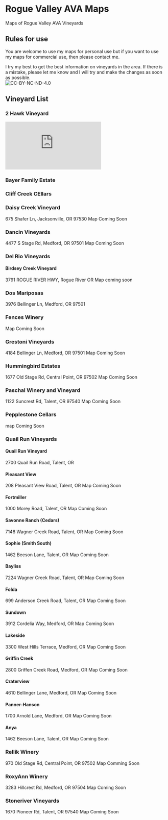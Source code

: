 # Rogue Valley AVA Maps
Maps of Rogue Valley AVA Vineyards  
## Rules for use  
You are welcome to use my maps for personal use but if you want to use my maps for commercial use, then please contact me.   

I try my best to get the best information on vineyards in the area. If there is a mistake, please let me know and I will try and make the changes as soon as possible.    
![CC-BY-NC-ND-4.0](https://i.creativecommons.org/l/by-nc-nd/4.0/88x31.png "CC-BY-NC-ND-4.0")

## Vineyard List
### 2 Hawk Vineyard   
![Aerial Map](https://github.com/bradysmith66/RogueValleyAVAMaps/blob/main/TwoHalkAerialMap2021.pdf)

### Bayer Family Estate

### Cliff Creek CEllars

### Daisy Creek Vineyard
675 Shafer Ln, Jacksonville, OR 97530
Map Coming Soon

### Dancin Vineyards
4477 S Stage Rd, Medford, OR 97501
Map Coming Soon


### Del Rio Vineyards

#### Birdsey Creek Vineyard
3791 ROGUE RIVER HWY, Rogue River OR
Map coming soon

### Dos Mariposas
3976 Bellinger Ln, Medford, OR 97501

### Fences Winery
Map Coming Soon

### Grestoni Vineyards
4184 Bellinger Ln, Medford, OR 97501
Map Coming Soon

### Hummingbird Estates
1677 Old Stage Rd, Central Point, OR 97502
Map Coming Soon

### Paschal Winery and Vineyard
1122 Suncrest Rd, Talent, OR 97540
Map Coming Soon

### Pepplestone Cellars
map Coming Soon


### Quail Run Vineyards

#### Quail Run Vineyard
2700 Quail Run Road, Talent, OR

#### Pleasant View
208 Pleasant View Road, Talent, OR
Map Coming Soon

#### Fortmiller
1000 Morey Road, Talent, OR
Map Coming Soon

#### Savonne Ranch (Cedars)
7148 Wagner Creek Road, Talent, OR
Map Coming Soon

#### Sophie (Smith South)
1462 Beeson Lane, Talent, OR
Map Coming Soon

#### Bayliss
7224 Wagner Creek Road, Talent, OR
Map Coming Soon

#### Folda
699 Anderson Creek Road, Talent, OR
Map Coming Soon

#### Sundown
3912 Cordelia Way, Medford, OR
Map Coming Soon

#### Lakeside
3300 West Hills Terrace, Medford, OR
Map Coming Soon

#### Griffin Creek
2800 Griffen Creek Road, Medford, OR
Map Coming Soon

#### Craterview
4610 Bellinger Lane, Medford, OR
Map Coming Soon

#### Panner-Hanson
1700 Arnold Lane, Medford, OR
Map Coming Soon

#### Anya
1462 Beeson Lane, Talent, OR
Map Coming Soon

### Rellik Winery
970 Old Stage Rd, Central Point, OR 97502
Map Comming Soon

### RoxyAnn Winery
3283 Hillcrest Rd, Medford, OR 97504
Map Coming Soon

### Stoneriver Vineyards
1670 Pioneer Rd, Talent, OR 97540
Map Coming Soon


